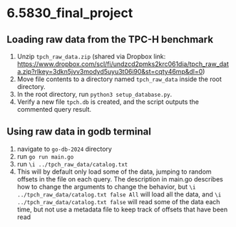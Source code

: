 # 6.5830_final_project

## Loading raw data from the TPC-H benchmark

1. Unzip `tpch_raw_data.zip` (shared via Dropbox link:
   https://www.dropbox.com/scl/fi/undzcd2pmks2krc061dia/tpch_raw_data.zip?rlkey=3dkn5jvv3modyd5uyu3t06i90&st=cqty46mp&dl=0)
2. Move file contents to a directory named `tpch_raw_data` inside the root
   directory.
3. In the root directory, run `python3 setup_database.py`.
4. Verify a new file `tpch.db` is created, and the script outputs the commented
   query result.

## Using raw data in godb terminal

1. navigate to `go-db-2024` directory
2. run `go run main.go`
3. run `\i ../tpch_raw_data/catalog.txt`
4. This will by default only load some of the data, jumping to random offsets in the file on each query. The description in main.go describes how to change the arguments to change the behavior, but `\i ../tpch_raw_data/catalog.txt false All` will load all the data, and `\i ../tpch_raw_data/catalog.txt false` will read some of the data each time, but not use a metadata file to keep track of offsets that have been read
